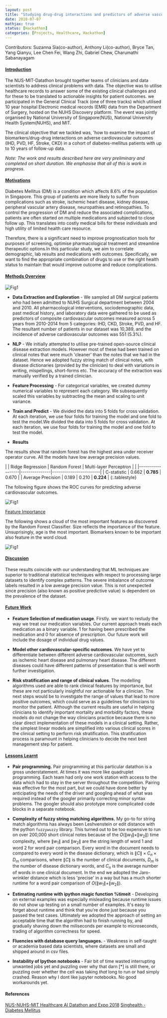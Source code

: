 ```yaml
---
layout: post
title: "Studying drug-drug interactions and predictors of adverse vascular outcomes"
date: 2018-07-07
mathjax: true
status: [Hackathon]
categories: [Projects, Healthcare, Hackathon]
---
```


Contributors: Suzanna Sia(co-author), Anthony Li(co-author), Bryce Tan, Yang Qianyu, Lee Chen Fei, Wang Zhi, Gabriel Chew, Charumathi Sabanayagam

#### <u>Introduction</u>

The NUS-MIT-Datathon brought together teams of clinicians and data scientists to address clinical problems with data. The objective was to utilise healthcare records to answer some of the existing clinical challenges and for these to be translated to actionable insights for patient outcomes. we participated in the General Clinical Track (one of three tracks) which utilised 10 year hospital Electronic medical records (EMR) data from the Department of Surgery, hosted on the NUHS Discovery platform. The event was jointly organised by National University of Singapore(NUS), National University Health System(NUHS), and MIT.

The clinical objective that we tackled was, 'how to examine the impact of biomarkers/drug-drug interactions on adverse cardiovascular outcomes (IHD, PVD, HF, Stroke, CKD) in a cohort of diabetes-mellitus patients with up to 10 years of follow-up data.

*Note: The work and results described here are very preliminary and completed on short duration. We emphasise that all of this is work in progress.*

#### <u>Motivations</u>

Diabetes Mellitus (DM) is a condition which affects 8.6% of the population in Singapore. This group of patients are more likely to suffer from complications such as stroke, ischemic heart disease, kidney disease, peripheral vascular artery disease, neuropathies and retinopathies. To control the progression of DM and reduce the associated complications, patients are often started on multiple medications and subjected to close follow up. This translates into costly medical bills for these individuals and high utility of limited health care resource.

Therefore, there is a significant need to improve prognostication tools for purposes of screening, optimise pharmacological treatment and streamline therapeutic options.In this particular study, we aim to correlate demographic, lab results and medications with outcomes. Specifically, we want to find the appropriate combination of drugs to use or the right health status to maintain that would improve outcome and reduce complications.


#### <u>Methods Overview</u>

![Fig1](/assets/nuh_pipeline.gif)

* **Data Extraction and Exploration** - We sampled all DM surgical patients who had been admitted to NUHS Surgical department between 2004 and 2010. All pharmacological interventions, sociodemographic data, past medical history, and laboratory data were gathered to be used as predictors of composite cardiovascular outcomes measured across 5 years from 2010-2014 from 5 categories: IHD, CKD, Stroke, PVD, and HF. The resultant number of patients in our dataset was 10,389, and the incidence of adverse cardiovascular outcomes was 551 (5.3%).

* **NLP** - We initially attempted to utilise pre-trained open-source clinical disease extraction models. However most of these had been trained on clinical notes that were much 'cleaner' than the notes that we had in the dataset. Hence we adopted fuzzy string match of clinical notes, with disease dictionaries (provided by the clinician) to deal with variations in writing, mispellings, short-forms etc. The accuracy of the extraction was manually verified by a trained clinician.

* **Feature Processing** - For categorical variables, we created dummy numerical variables to represent each category. We subsequently scaled this variables by subtracting the mean and scaling to unit variance.

* **Train and Predict** - We divided the data into 5 folds for cross validation. At each iteration, we use four folds for training the model and one fold to test the model.We divided the data into 5 folds for cross validation. At each iteration, we use four folds for training the model and one fold to test the model. 


* **Results**

The results show that random forest has the highest area under receiver operator curve. All the models have low average precision values. 

|  | Ridge Regression | Random Forest | Multi-layer Perceptron |
|  |------------------|---------------|------------------------|
| C-statistic | 0.662 | **0.785** | 0.670 |
| Average Precision | 0.189 | 0.210 | **0.224** |
{:.tablestyle}

The following figure shows the ROC curves for predicting adverse cardiovascular outcomes. 


![Fig1](/assets/nuhs_roc.png)


<u>Feature Importance</u>

The following shows a cloud of the most important features as discovered by the Random Forest Classifier. Size reflects the importance of the feature. Unsuprisingly, age is the most important. Biomarkers known to be important also feature in the word cloud. 

![Fig1](/assets/nus_feature_impt.png)


#### <u>Discussion</u>

These results coincide with our understanding that ML techniques are superior to traditional statistical techniques with respect to processing large datasets to identify complex patterns. The severe imbalance of outcome labels resulted in a low average precision value. This is not unexpected since precision (also known as positive predictive value) is dependent on the prevalence of the dataset.

#### <u>Future Work</u>

* **Feature Selection of medication usage**. Firstly. we want to restudy the way we treat our medication variables. Our current approach treats each medication as a binary variable. 1 for having been prescribed the medication and 0 for absence of prescription. Our future work will include the dosage of individual drug values.

* **Model other cardiovascular-specific outcomes**. We have yet to differentiate between different adverse cardiovascular outcomes, such as ischemic heart disease and pulmonary heart disease. The different diseases could have different patterns of presentation that is well worth further investigation.

* **Risk stratification and range of clinical values**. The modelling algorithms used are able to rank clinical features by importance, but these are not particularly insightful nor actionable for a clinician. The next steps would be to investigate the range of values that lead to more positive outcomes, which could serve as a guidelines for clinicians to monitor the patient. Although the current results are useful in helping clinicians to identify important mortality and morbidity factors, these models do not change the way clinicians practice because there is no clear direct implementation of these models in a clinical setting. Rather, the simplest linear models are simplified into various clinical scores in the clinical setting to perform risk stratification. This stratification process is paramount in helping clinicians to decide the next best management step for patient. 

#### <u>Lessons Learnt</u>

* **Pair programming.** Pair programming at this particular datathon is a gross understatement. At times it was more like quadruplet programming. Each team had only one work station with access to the data which had to stay in the server throughout the competition. Pairing was effective for the most part, but we could have done better by anticipating the needs of the driver and googling ahead of what was required instead of the googler primarily correcting minor syntax problems. The googler should also prototype more complicated code blocks in a separate notebook. 


* **Complexity of fuzzy string matching algorithms.** My go-to for string match algorithms has always been Leshvenstein or edit distance with the python `fuzzywuzzy` library. This turned out to be too expensive to run on over 200,000 short clinical notes because of the $O(\|w_1\| \times \|w_2\|)$ time complexity, where $\|w_1\|$ and $\|w_2\|$ are the string length of word 1 and word 2 for word pair comparison. Every word in the document needs to compared to every word in the disease dictionary, which is $\|C\|\times C_n \times D_m$ comparisons, where $\|C\|$ is the number of clinical documents, $D_m$ is the number of disease dictionary words, and $C_n$ is the average number of words in one clinical document. In the end we adopted the Jaro-wrinkler distance which is less 'precise' in a way but has a much shorter runtime for a word pair comparison of $O(\|w_1\| + \|w_2\|)$.

* **Estimating runtime with ipython magic function %timeit** - Developing on external examples was especially misleading because runtime issues do not show up testing on a small number of examples. It's easy to forget about runtime and think that you're done just because you passed the test cases. Ultimately we adopted the approach of setting an acceptable time that the algorithm had to finish running by, and gradually shaving down the miliseconds per example to microseconds, trading of algorithm correctness for speed.

* **Fluencies with database query languages.** - Weakness in self-taught or academia based data scientists, where datasets are small and shipped around in csv files.

* **Instability of Ipython notebooks** - Fair bit of time wasted interrupting unwanted jobs yet and puzzling over why that darn [\*] is still there, or puzzling over whether the cell was taking *that* long to run or had simply crashed. Reason why I dont like jupyter notebooks. No good workarounds yet.


#### References ####
[NUS-NUHS-MIT Healthcare AI Datathon and Expo 2018](https://sph.nus.edu.sg/news-events/events/nus-nuhs-mit-healthcare-ai-datathon-and-expo-2018)
[Singhealth - Diabetes Mellitus](https://w.singhealth.com.sg/PatientCare/ConditionsAndTreatments/Pages/Diabetes-Mellitus.aspx)
